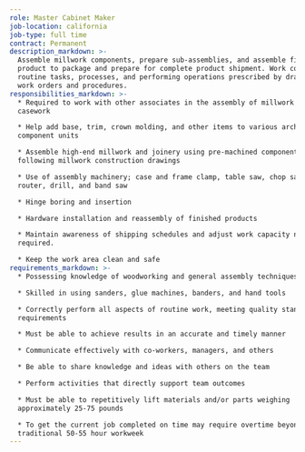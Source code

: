 ```yaml
---
role: Master Cabinet Maker
job-location: california
job-type: full time
contract: Permanent
description_markdown: >-
  Assemble millwork components, prepare sub-assemblies, and assemble finished
  product to package and prepare for complete product shipment. Work consists of
  routine tasks, processes, and performing operations prescribed by drawings,
  work orders and procedures.
responsibilities_markdown: >-
  * Required to work with other associates in the assembly of millwork and
  casework

  * Help add base, trim, crown molding, and other items to various architectural
  component units

  * Assemble high-end millwork and joinery using pre-machined components
  following millwork construction drawings

  * Use of assembly machinery; case and frame clamp, table saw, chop saw,
  router, drill, and band saw

  * Hinge boring and insertion

  * Hardware installation and reassembly of finished products

  * Maintain awareness of shipping schedules and adjust work capacity needs as
  required.

  * Keep the work area clean and safe
requirements_markdown: >-
  * Possessing knowledge of woodworking and general assembly techniques

  * Skilled in using sanders, glue machines, banders, and hand tools

  * Correctly perform all aspects of routine work, meeting quality standards and
  requirements

  * Must be able to achieve results in an accurate and timely manner

  * Communicate effectively with co-workers, managers, and others

  * Be able to share knowledge and ideas with others on the team

  * Perform activities that directly support team outcomes

  * Must be able to repetitively lift materials and/or parts weighing
  approximately 25-75 pounds

  * To get the current job completed on time may require overtime beyond the
  traditional 50-55 hour workweek
---
```

